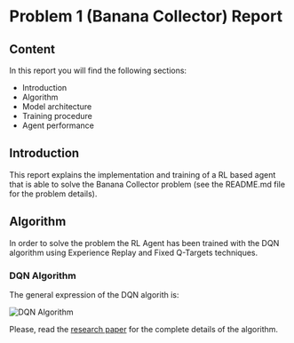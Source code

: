 # Problem 1 (Banana Collector) Report

## Content

In this report you will find the following sections:

* Introduction
* Algorithm
* Model architecture
* Training procedure
* Agent performance

## Introduction

This report explains the implementation and training of a RL based agent that is able to solve the Banana Collector problem (see the README.md file for the problem details).

## Algorithm

In order to solve the problem the RL Agent has been trained with the DQN algorithm using Experience Replay and Fixed Q-Targets techniques.

### DQN Algorithm

The general expression of the DQN algorith is:

![DQN Algorithm](../images/dqn_algorithm.png)

Please, read the [research paper](https://storage.googleapis.com/deepmind-media/dqn/DQNNaturePaper.pdf) for the complete details of the algorithm.



